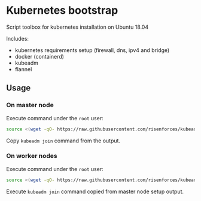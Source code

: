 # Kubernetes bootstrap

Script toolbox for kubernetes installation on Ubuntu 18.04

Includes:

- kubernetes requirements setup (firewall, dns, ipv4 and bridge)
- docker (containerd)
- kubeadm
- flannel

## Usage

### On master node

Execute command under the `root` user:

```sh
source <(wget -qO- https://raw.githubusercontent.com/risenforces/kubeadm-bootstrap/main/master.sh)
```

Copy `kubeadm join` command from the output.

### On worker nodes

Execute command under the `root` user:

```sh
source <(wget -qO- https://raw.githubusercontent.com/risenforces/kubeadm-bootstrap/main/worker.sh)
```

Execute `kubeadm join` command copied from master node setup output.